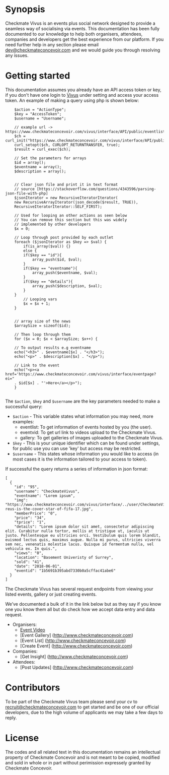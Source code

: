 # Synopsis

Checkmate Vivus is an events plus social network designed to provide a seamless way of socialising via events. This documentation has been fully documented to our knowledge to help both organisers, attendees, companies and developers get the best experience from our platform. If you need further help in any section please email dev@checkmateconcevoir.com and we would guide you through resolving any issues.

# Getting started
This documentation assumes you already have an API access token or key, if you don't have one login to [Vivus](https://www.checkmateconcevoir.com/vivus/login?redirectUrl=interface/home?ei=0&promoter=social) under setting and access your access token. An example of making a query using php is shown below:

```
    $action = "ActionType";
    $key = "AccessToken";
    $username = "Username";
    
    // example url -> https://www.checkmateconcevoir.com/vivus/interface/API/public/eventlist/key/demo
    $ch = curl_init("https://www.checkmateconcevoir.com/vivus/interface/API/public/$action/$key/$username");
    curl_setopt($ch, CURLOPT_RETURNTRANSFER, true);
    $result = curl_exec($ch);
    
    // Set the parameters for arrays
    $id = array();
    $eventname = array();
    $description = array();


    // Clear json file and print it in text format
    // source [https://stackoverflow.com/questions/4343596/parsing-json-file-with-php]
    $jsonIterator = new RecursiveIteratorIterator(
    new RecursiveArrayIterator(json_decode($result, TRUE)),
    RecursiveIteratorIterator::SELF_FIRST);

    // Used for looping an other actions as seen below
    // You can remove this section but this was widely
    // implemented by other developers
    $x = 0;

    // Loop through post provided by each outlet
    foreach ($jsonIterator as $key => $val) {
        if(is_array($val)) {} 
        else {
        if($key == "id"){
            array_push($id, $val);
        }
        if($key == "eventname"){
            array_push($eventname, $val);
        }
        if($key == "details"){
            array_push($description, $val);
        }
    }
        // Looping vars
        $x = $x + 1;
    }


    // array size of the news
    $arraySize = sizeof($id);

    // Then loop through them
    for ($x = 0; $x < $arraySize; $x++) {

    // To output results e.g eventname
    echo("<h3>" . $eventname[$x] . "</h3>");
    echo("<p>" . $description[$x] . "</p>");
    
    // Link to the event
    echo("<p><a href='https://www.checkmateconcevoir.com/vivus/interface/eventpage?ei="
    . $id[$x] . "'>Here</a></p>");
    }
    
```

The `$action`, `$key` and `$username` are the key parameters needed to make a successful query:

* `$action` - This variable states what information you may need, more examples:
  - eventlist: To get information of events hosted by you (the user).
  - eventvid: To get url link to videos upload to the Checkmate Vivus.
  - gallery: To get galleries of images uploaded to the Checkmate Vivus.
* `$key` - This is your unique identifier which can be found under settings, for public use you can use 'key' but access may be restricted.
* `$username` - This states whose information you would like to access (in most cases it is the information tailored to your access to token).

If successful the query returns a series of information in json format:

```
[
  {
    "id": "95",
    "username": "CheckmateVivus",
    "eventname": "Lorem ipsum",
    "img": "https://www.checkmateconcevoir.com/vivus/interface/../user/CheckmateVivus/img/1489407779marco-reus-is-the-cover-star-of-fifa-17.jpg",
    "memberPrice": "0",
    "price": "34",
    "tprice": "1",
    "details": "Lorem ipsum dolor sit amet, consectetur adipiscing elit. Curabitur nulla tortor, mollis at tristique ut, iaculis ut justo. Pellentesque eu ultricies orci. Vestibulum quis lorem blandit, euismod lectus quis, maximus augue. Nulla mi purus, ultricies viverra sem nec, venenatis molestie lacus. Quisque id fermentum nulla, vel vehicula ex. In quis.",
    "views": "0",
    "location": "Basement Univeristy of Surrey",
    "sold": "41",
    "date": "2018-06-01",
    "eventid": "1b5691b395abd7330b0a5cffac41abe6"
  }
]

```
The Checkmate Vivus has several request endpoints from viewing your listed events, gallery or just creating events. 

We’ve documented a bulk of it in the link below but as they say if you know one you know them all but do check how we accept data entry and data request.
- Organisers:
  - [Event Video](http://www.checkmateconcevoir.com)
  - [Event Gallery] (http://www.checkmateconcevoir.com)
  - [Event List] (http://www.checkmateconcevoir.com)
  - [Create Event] (http://www.checkmateconcevoir.com)
- Companies: 
  - [Get Insight] (http://www.checkmateconcevoir.com)
- Attendees:
  - [Post Updates] (http://www.checkmateconcevoir.com)

# Contributors

To be part of the Checkmate Vivus team please send your cv to recruit@checkmateconcevoir.com to get started and be one of our official developers, due to the high volume of applicants we may take a few days to reply.

# License

The codes and all related text in this documentation remains an intellectual property of Checkmate Concevoir and is not meant to be copied, modified and sold in whole or in part without perimission expressely granted by Checkmate Concevoir. 
